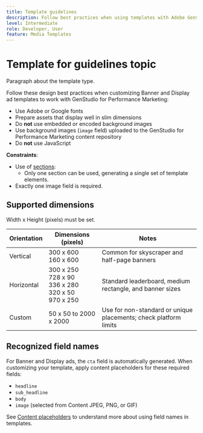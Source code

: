 ```yaml
---
title: Template guidelines
description: Follow best practices when using templates with Adobe GenStudio for Performance Marketing.
level: Intermediate
role: Developer, User
feature: Media Templates
---
```

# Template for guidelines topic

Paragraph about the template type.

Follow these design best practices when customizing Banner and Display ad templates to work with GenStudio for Performance Marketing:

- Use Adobe or Google fonts
- Prepare assets that display well in slim dimensions
- Do **not** use embedded or encoded background images
- Use background images (`image` field) uploaded to the GenStudio for Performance Marketing content repository
- Do **not** use JavaScript

**Constraints**:

- Use of [sections](/help/user-guide/content/customize-template.md#sections-or-groups):
   - Only one section can be used, generating a single set of template elements.
- Exactly one image field is required.

## Supported dimensions

Width x Height (pixels) must be set.

| Orientation  | Dimensions (pixels)                                         | Notes                                                            |
|--------------|-------------------------------------------------------------|------------------------------------------------------------------|
| Vertical     | 300 x 600<br>160 x 600                                      | Common for skyscraper and half-page banners                      |
| Horizontal   | 300 x 250<br>728 x 90<br>336 x 280<br>320 x 50<br>970 x 250 | Standard leaderboard, medium rectangle, and banner sizes         |
| Custom       | 50 x 50 to 2000 x 2000                                      | Use for non-standard or unique placements; check platform limits |

## Recognized field names

For Banner and Display ads, the `cta` field is automatically generated. When customizing your template, apply content placeholders for these required fields:

- `headline`
- `sub_headline`
- `body`
- `image` (selected from Content JPEG, PNG, or GIF)

See [Content placeholders](/help/user-guide/content/customize-template.md#content-placeholders) to understand more about using field names in templates.

<!-- Potentially add an example

## Template example

+++Example: Display ad template

+++

-->
